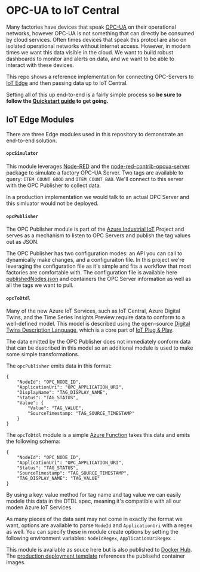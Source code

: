 # OPC-UA to IoT Central

Many factories have devices that speak [OPC-UA](https://opcfoundation.org/about/opc-technologies/opc-ua/) on their operational networks, however OPC-UA is not something that can directly be consumed by cloud services.  Often times devices that speak this protocl are also on isolated operational networks without internet access. However, in modern times we want this data visible in the cloud.  We want to build robust dashboards to monitor and alerts on data, and we want to be able to interact with these devices.

This repo shows a reference implementation for connecting OPC-Servers to [IoT Edge](https://azure.microsoft.com/en-us/services/iot-edge/) and then passing data up to IoT Central.

Setting all of this up end-to-end is a fairly simple process so **be sure to follow the [Quickstart guide](./quickstart.md) to get going.**


## IoT Edge Modules

There are three Edge modules used in this repository to demonstrate an end-to-end solution.

#### `opcSimulator`

This module leverages [Node-RED](https://nodered.org/) and the [node-red-contrib-opcua-server](https://flows.nodered.org/node/node-red-contrib-opcua-server) package to simulate a factory OPC-UA Server.  Two tags are available to query: `ITEM_COUNT_GOOD` and `ITEM_COUNT_BAD`.  We'll connect to this server with the OPC Publisher to collect data.

In a production implementation we would talk to an actual OPC Server and this simluator would not be deployed.

#### `opcPublisher`

The OPC Publisher module is part of the [Azure Industrial IoT](https://github.com/Azure/Industrial-IoT) Project and serves as a mechanism to listen to OPC Servers and publish the tag values out as JSON.

The OPC Publisher has two configuration modes: an API you can call to dynamically make changes, and a configuraiton file.  In this project we're leveraging the configuration file as it's simple and fits a workflow that most factories are comfortable with.  The configuration file is available here [publishedNodes.json](./modules/opcPublisher/publishedNodes.json) and containers the OPC Server information as well as all the tags we want to pull.

#### `opcToDtdl`

Many of the new Azure IoT Services, such as IoT Central, Azure Digital Twins, and the Time Series Insights Preview require data to conform to a well-defined model. This model is described using the open-source [Digital Twins Description Language](https://github.com/Azure/opendigitaltwins-dtdl/tree/master/DTDL), which is a core part of [IoT Plug & Play](https://docs.microsoft.com/en-us/azure/iot-pnp/overview-iot-plug-and-play).  

The data emitted by the OPC Publisher does not immediately conform data that can be described in this model so an additional module is used to make some simple transformations.

The `opcPublisher` emits data in this format:

```
{
    "NodeId": "OPC_NODE_ID",
    "ApplicationUri": "OPC_APPLICATION_URI",
    "DisplayName": "TAG_DISPLAY_NAME",
    "Status": "TAG_STATUS",
    "Value": {
        "Value": "TAG_VALUE",
        "SourceTimestamp: "TAG_SOURCE_TIMESTAMP"
    }
}
```

The `opcToDtdl` module is a simple [Azure Function](https://docs.microsoft.com/en-us/azure/iot-edge/tutorial-deploy-function) takes this data and emits the following schema:

```
{
    "NodeId": "OPC_NODE_ID",
    "ApplicationUri": "OPC_APPLICATION_URI",
    "Status": "TAG_STATUS",
    "SourceTimestamp": "TAG_SOURCE_TIMESTAMP",
    "TAG_DISPLAY_NAME": "TAG_VALUE"
}
```

By using a key: value method for tag name and tag value we can easily modele this data in the DTDL spec, meaning it's compatible with all our moden Azure IoT Services.

As many pieces of the data sent may not come in exactly the format we want, options are available to parse `NodeId` and `ApplicationUri` with a regex as well.  You can specify these in module create options by setting the following environment variables: `NodeIdRegex`, `ApplicationUriRegex `.

This module is available as souce here but is also published to [Docker Hub](https://hub.docker.com/r/azureiotgbb/opc-publisher-to-dtdl).  The [production deployment template](./deployment.production.template.json) references the publisehd container images.

